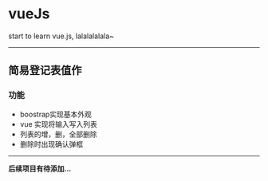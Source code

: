 # vueJs
start to learn vue.js, lalalalalala~

----
## 简易登记表值作  

### 功能
  * boostrap实现基本外观  
  * vue 实现将输入写入列表
  * 列表的增，删，全部删除
  * 删除时出现确认弹框
  
-----------
**后续项目有待添加...**
